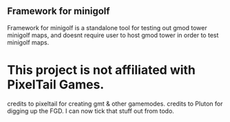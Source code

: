 ## Framework for minigolf
Framework for minigolf is a standalone tool for testing out gmod tower minigolf maps, and doesnt require user to host gmod tower in order to test minigolf maps.


# This project is not affiliated with PixelTail Games.

credits to pixeltail for creating gmt & other gamemodes.
credits to Pluton for digging up the FGD. I can now tick that stuff out from todo.
